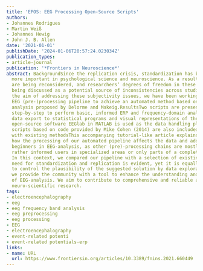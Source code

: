 ```yaml
---
title: 'EPOS: EEG Processing Open-Source Scripts'
authors:
- Johannes Rodrigues
- Martin Weiß
- Johannes Hewig
- John J. B. Allen
date: '2021-01-01'
publishDate: '2024-01-06T20:57:24.023034Z'
publication_types:
- article-journal
publication: '*Frontiers in Neuroscience*'
abstract: BackgroundSince the replication crisis, standardization has become even
  more important in psychological science and neuroscience. As a result, many methods
  are being reconsidered, and researchers’ degrees of freedom in these methods are
  being discussed as a potential source of inconsistencies across studies.New MethodWith
  the aim of addressing these subjectivity issues, we have been working on a tutorial-like
  EEG (pre-)processing pipeline to achieve an automated method based on the semi-automated
  analysis proposed by Delorme and Makeig.ResultsTwo scripts are presented and explained
  step-by-step to perform basic, informed ERP and frequency-domain analyses, including
  data export to statistical programs and visual representations of the data. The
  open-source software EEGlab in MATLAB is used as the data handling platform, but
  scripts based on code provided by Mike Cohen (2014) are also included.Comparison
  with existing methodsThis accompanying tutorial-like article explains and shows
  how the processing of our automated pipeline affects the data and addresses, especially
  beginners in EEG-analysis, as other (pre)-processing chains are mostly targeting
  rather informed users in specialized areas or only parts of a complete procedure.
  In this context, we compared our pipeline with a selection of existing approaches.ConclusionThe
  need for standardization and replication is evident, yet it is equally important
  to control the plausibility of the suggested solution by data exploration. Here,
  we provide the community with a tool to enhance the understanding and capability
  of EEG-analysis. We aim to contribute to comprehensive and reliable analyses for
  neuro-scientific research.
tags:
- electroencephalography
- eeg
- eeg frequency band analysis
- eeg preprocessing
- eeg processing
- EEG
- electroencephalography
- event-related potenti
- event-related potentials-erp
links:
- name: URL
  url: https://www.frontiersin.org/articles/10.3389/fnins.2021.660449
---
```

